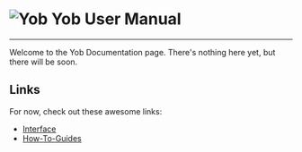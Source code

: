 <link rel="stylesheet" href="./style.css">

# ![Yob](https://rawgit.com/jordanhe2/Yob-Hosting/master/img/logo.png) Yob User Manual

---

Welcome to the Yob Documentation page.  There's nothing here yet, but there will be soon.

## Links
For now, check out these awesome links:

* [Interface](./interface/interface.html)
* [How-To-Guides](./how-to/howto.html)